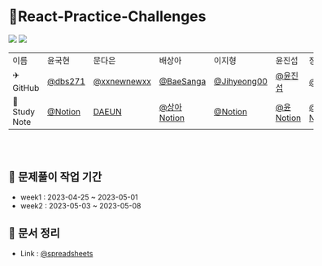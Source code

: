 


# 🐳React-Practice-Challenges

<img src="https://img.shields.io/badge/react-61DAFB?style=flat&logo=React&logoColor=white"> <img src="https://img.shields.io/badge/JavaScript-F7DF1E?style=flat&logo=JavaScript&logoColor=white" />
<table style="margin-left: auto; margin-right: auto; width: 600px; height: 200px;">
            <tr>
                <td>이름</td>
                <td>윤국현</td>
                <td>문다은</td>
                <td>배상아</td>
                <td>이지형</td>
                <td>윤진섭</td>
                <td>장동민</td>
            </tr>
            <tr>
                <td>✈️GitHub</td>
                <td><a href="https://github.com/dbs271">@dbs271</a></td>
                <td><a href="https://github.com/xxnewnewxx">@xxnewnewxx</a></td>
                <td><a href="https://github.com/BaeSanga">@BaeSanga</a></td>
                <td><a href="https://github.com/Jihyeong00">@Jihyeong00</a></td>
                <td><a href="https://github.com/alejandroYoon/jsStudy/tree/programers">@윤진섭</td>
                <td><a href="https://github.com/hidongmin37">@장동민</a></td>
            </tr>
            <tr>
                <td>📝Study Note</td>
                <td><a href="https://shrouded-neon-e05.notion.site/ab1f78955df44ea9b79d254e6ee9fe98?v=9a733b3d9adb49b69e76818ff0c90506">@Notion</a></td>
                <td><a href="https://maze-wallflower-d59.notion.site/8b45ef27373a42558ab3c79aa1f39fce?v=5b3d1c6be3354eca805a135aadb9905c">DAEUN</a></td>
                <td><a href="https://aback-handball-041.notion.site/821e92919f6f4051bbd56744da1d841d?v=a0da0b6bf4824bb1b37e04d607d1171c">@상아 Notion</a></td>
                <td><a href="https://lyrical-buffet-fad.notion.site/2fc13841555b4646a279baabc08ef780">@Notion</a></td>
                <td><a href="https://datadog.notion.site/Javascript-Korea-e0aa0ad2c50d4df995025a07eb8ae9c3">@윤 Notion</a></td>
                <td><a href="https://www.notion.so/hidongmin37/JANG-Dong-Min-s-Notion-01ea58d98c1e4785ac4515b33c316604">@장동민 NOTION</a></td>
            </tr>
  </table>

## :book: 문제풀이 작업 기간
- week1 : 2023-04-25 ~ 2023-05-01
- week2 : 2023-05-03 ~ 2023-05-08

## 📓 문서 정리
- Link : <a href='https://docs.google.com/spreadsheets/d/1KrJBb2hGQo77Jp_2miFTVQRx6FoHshBRqOeN0p6POOM/edit#gid=643095729'>@spreadsheets</a>
